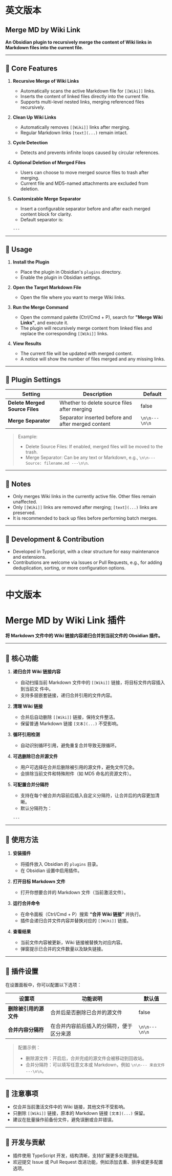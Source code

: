 # 英文版本

## Merge MD by Wiki Link

**An Obsidian plugin to recursively merge the content of Wiki links in Markdown
files into the current file.**

---

## 🔹 Core Features

1. **Recursive Merge of Wiki Links**

   - Automatically scans the active Markdown file for `[[Wiki]]` links.
   - Inserts the content of linked files directly into the current file.
   - Supports multi-level nested links, merging referenced files recursively.

2. **Clean Up Wiki Links**

   - Automatically removes `[[Wiki]]` links after merging.
   - Regular Markdown links `[text](...)` remain intact.

3. **Cycle Detection**

   - Detects and prevents infinite loops caused by circular references.

4. **Optional Deletion of Merged Files**

   - Users can choose to move merged source files to trash after merging.
   - Current file and MD5-named attachments are excluded from deletion.

5. **Customizable Merge Separator**

   - Insert a configurable separator before and after each merged content block
     for clarity.
   - Default separator is:

   ```
   ---
   ```

---

## 🔹 Usage

1. **Install the Plugin**

   - Place the plugin in Obsidian's `plugins` directory.
   - Enable the plugin in Obsidian settings.

2. **Open the Target Markdown File**

   - Open the file where you want to merge Wiki links.

3. **Run the Merge Command**

   - Open the command palette (Ctrl/Cmd + P), search for **"Merge Wiki Links"**,
     and execute it.
   - The plugin will recursively merge content from linked files and replace the
     corresponding `[[Wiki]]` links.

4. **View Results**

   - The current file will be updated with merged content.
   - A notice will show the number of files merged and any missing links.

---

## 🔹 Plugin Settings

| Setting                        | Description                                        | Default       |
| ------------------------------ | -------------------------------------------------- | ------------- |
| **Delete Merged Source Files** | Whether to delete source files after merging       | false         |
| **Merge Separator**            | Separator inserted before and after merged content | `\n\n---\n\n` |

> Example:
>
> - Delete Source Files: If enabled, merged files will be moved to the trash.
> - Merge Separator: Can be any text or Markdown, e.g.,
>   `\n\n--- Source: filename.md ---\n\n`.

---

## 🔹 Notes

- Only merges Wiki links in the currently active file. Other files remain
  unaffected.
- Only `[[Wiki]]` links are removed after merging; `[text](...)` links are
  preserved.
- It is recommended to back up files before performing batch merges.

---

## 🔹 Development & Contribution

- Developed in TypeScript, with a clear structure for easy maintenance and
  extensions.
- Contributions are welcome via Issues or Pull Requests, e.g., for adding
  deduplication, sorting, or more configuration options.

---

# 中文版本

# Merge MD by Wiki Link 插件

**将 Markdown 文件中的 Wiki 链接内容递归合并到当前文件的 Obsidian 插件。**

---

## 🔹 核心功能

1. **递归合并 Wiki 链接内容**

   - 自动扫描当前 Markdown 文件中的 `[[Wiki]]` 链接，将目标文件内容插入到当前文
     件中。
   - 支持多层嵌套链接，递归合并引用的文件内容。

2. **清理 Wiki 链接**

   - 合并后自动删除 `[[Wiki]]` 链接，保持文件整洁。
   - 保留普通 Markdown 链接 `[文本](...)` 不受影响。

3. **循环引用检测**

   - 自动识别循环引用，避免重复合并导致无限循环。

4. **可选删除已合并源文件**

   - 用户可选择在合并后删除被引用的源文件，避免文件冗余。
   - 会排除当前文件和特殊附件（如 MD5 命名的资源文件）。

5. **可配置合并分隔符**

   - 支持在每个被合并内容前后插入自定义分隔符，让合并后的内容更加清晰。
   - 默认分隔符为：

   ```
   ---
   ```

---

## 🔹 使用方法

1. **安装插件**

   - 将插件放入 Obsidian 的 `plugins` 目录。
   - 在 Obsidian 设置中启用插件。

2. **打开目标 Markdown 文件**

   - 打开你想要合并的 Markdown 文件（当前激活文件）。

3. **运行合并命令**

   - 在命令面板（Ctrl/Cmd + P）搜索 **“合并 Wiki 链接”** 并执行。
   - 插件会递归合并文件内容并替换对应的 `[[Wiki]]` 链接。

4. **查看结果**

   - 当前文件内容被更新，Wiki 链接被替换为对应内容。
   - 弹窗提示已合并的文件数量以及缺失链接。

---

## 🔹 插件设置

在设置面板中，你可以配置以下选项：

| 设置项                 | 功能说明                                 | 默认值        |
| ---------------------- | ---------------------------------------- | ------------- |
| **删除被引用的源文件** | 合并后是否删除已合并的源文件             | false         |
| **合并内容分隔符**     | 在合并内容前后插入的分隔符，便于区分来源 | `\n\n---\n\n` |

> 配置示例：
>
> - 删除源文件：开启后，合并完成的源文件会被移动到回收站。
> - 合并分隔符：可以填写任意文本或 Markdown，例如 `\n\n--- 来自文件 ---\n\n`。

---

## 🔹 注意事项

- 仅合并当前激活文件中的 Wiki 链接，其他文件不受影响。
- 只删除 `[[Wiki]]` 链接，原本的 Markdown 链接 `[文本](...)` 保留。
- 建议在批量操作前备份文件，避免误删或合并错误。

---

## 🔹 开发与贡献

- 插件使用 TypeScript 开发，结构清晰，支持扩展更多处理逻辑。
- 欢迎提交 Issue 或 Pull Request 改进功能，例如添加去重、排序或更多配置选项。
